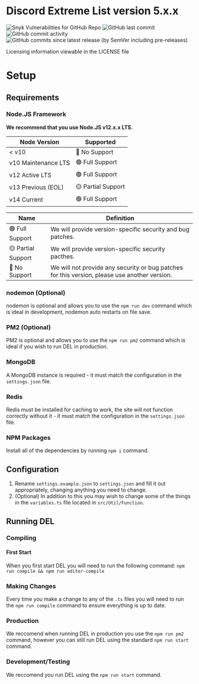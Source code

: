 # Discord Extreme List version 5.x.x

![Snyk Vulnerabilities for GitHub Repo](https://img.shields.io/snyk/vulnerabilities/github/discordextremelist/website)
![GitHub last commit](https://img.shields.io/github/last-commit/discordextremelist/website)
![GitHub commit activity](https://img.shields.io/github/commit-activity/w/discordextremelist/website)
![GitHub commits since latest release (by SemVer including pre-releases)](https://img.shields.io/github/commits-since/discordextremelist/website/v5.0.0-Alpha.6?include_prereleases)

Licensing information viewable in the LICENSE file

# Setup

## Requirements

### Node.JS Framework

**We recommend that you use Node.JS v12.x.x LTS.**

| Node Version        | Supported          |
| ------------------- | ------------------ |
| < v10               | 🔴 No Support      |
| v10 Maintenance LTS | 🟢 Full Support    |
| v12 Active LTS      | 🟢 Full Support    |
| v13 Previous (EOL)  | 🟡 Partial Support |     
| v14 Current         | 🟢 Full Support    |  

| Name                    | Definition                                                                                     |
| ----------------------- | ---------------------------------------------------------------------------------------------- |
| 🟢 Full Support         | We will provide version-specific security and bug patches.                                     |
| 🟡 Partial Support      | We will provide version-specific security pacthes.                                             |
| 🔴 No Support           | We will not provide any security or bug patches for this version, please use another version.  |     

### nodemon (Optional)

nodemon is optional and allows you to use the `npm run dev` command which is ideal in development, nodemon auto restarts on file save.

### PM2 (Optional)

PM2 is optional and allows you to use the `npm run pm2` command which is ideal if you wish to run DEL in production.

### MongoDB

A MongoDB instance is required - it must match the configuration in the `settings.json` file.

### Redis

Redis must be installed for caching to work, the site will not function correctly without it - it must match the configuration in the `settings.json` file.

### NPM Packages
Install all of the dependencies by running `npm i` command.

## Configuration

1. Rename `settings.example.json` to `settings.json` and fill it out appropriately, changing anything you need to change.
2. (Optional) In addition to this you may wish to change some of the things in the `variables.ts` file located in `src/Util/Function`.

## Running DEL

### Compiling

#### First Start

When you first start DEL you will need to run the following command: `npm run compile && npm run editor-compile`

### Making Changes

Every time you make a change to any of the `.ts` files you will need to run the `npm run compile` command to ensure everything is up to date.

### Production

We reccomend when running DEL in production you use the `npm run pm2` command, however you can still run DEL using the standard `npm run start` command.

### Development/Testing

We reccomend you run DEL using the `npm run start` command.
